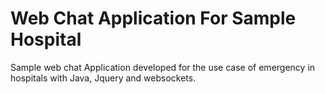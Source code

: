 # Web Chat Application For Sample Hospital
Sample web chat Application developed for the use case of emergency in hospitals with Java, Jquery and websockets. 
